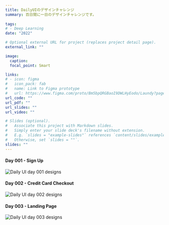 ```yaml
---
title: DailyUIのデザインチャレンジ
summary: 百日間に一日のデザインチャレンジです。
  
tags:
# - Deep Learning
date: "2022"

# Optional external URL for project (replaces project detail page).
external_link: ""

image:
  caption: 
  focal_point: Smart

links:
# - icon: figma
#   icon_pack: fab
#   name: Link to Figma prototype
#   url: https://www.figma.com/proto/Bm5bpQRGBaoI9DWLHyEodo/Laundy?page-id=1%3A211&node-id=62%3A230&viewport=581%2C569%2C0.28126800060272217&scaling=scale-down
url_code: ""
url_pdf: ""
url_slides: ""
url_video: ""

# Slides (optional).
#   Associate this project with Markdown slides.
#   Simply enter your slide deck's filename without extension.
#   E.g. `slides = "example-slides"` references `content/slides/example-slides.md`.
#   Otherwise, set `slides = ""`.
slides: ""
---
```


#### Day 001 - Sign Up

![Daily UI day 001 designs](/portfolio/DailyUI/Day001.png)

#### Day 002 - Credit Card Checkout

![Daily UI day 002 designs](/portfolio/DailyUI/Day002.png)

#### Day 003 - Landing Page

![Daily UI day 003 designs](/portfolio/DailyUI/Day003.png)
